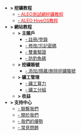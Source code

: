 - **> 挖礦教程**
  - [- <font color=red>ALEO測試網挖礦教程</font> ](_document/aleo_testnet.md)
  - [- <font color=red>ALEO HiveOS教程</font> ](_document/aleo_hiveos.md)
- **> 網站教程**
  - **> 主賬戶**
    - [- 註冊/登錄](_document/account_login.md)
    - [- 修改/忘記密碼](_document/reset_passwd.md)
    - [- 雙重驗證](_document/mfa_authentication.md)
    - [- 防釣魚碼](_document/fish_code.md)
  - **> 挖礦賬號**
    - [- 添加/隱藏/刪除挖礦賬號](_document/miner_account.md)
  - **> 礦工管理**
    - [- 礦工算力](_document/miner_hashrate.md)
    - [- 礦工分組](_document/miner_group.md)
  - **> 收益**
- **> 支持中心**
  - [- 聯繫我們](_document/contact_us.md)
  - [- 關於我們](_document/about_us.md)
  - [- 我們的優勢](_document/our_advantage.md)
  - [- 常見問題](_document/q_and_a.md)
